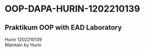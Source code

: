 # OOP-DAPA-HURIN-1202210139
## Praktikum OOP with EAD Laboratory
Hurin 1202210139</br>
Maintain by Hurin
